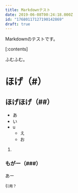 ```yaml
---
title: Markdownテスト
date: 2019-06-08T00:24:18.000Z
id: "17680117127190142869"
draft: true
---
```

Markdownのテストです。



[:contents]

ふむふむ。


<!-- more -->


# ほげ（#）

## ほげほげ（##）

- あ
- い
- u
  - え
  - お

1. 

### もがー（###）


あー

<!--

コメントアウト

-->

```
引用？

```



